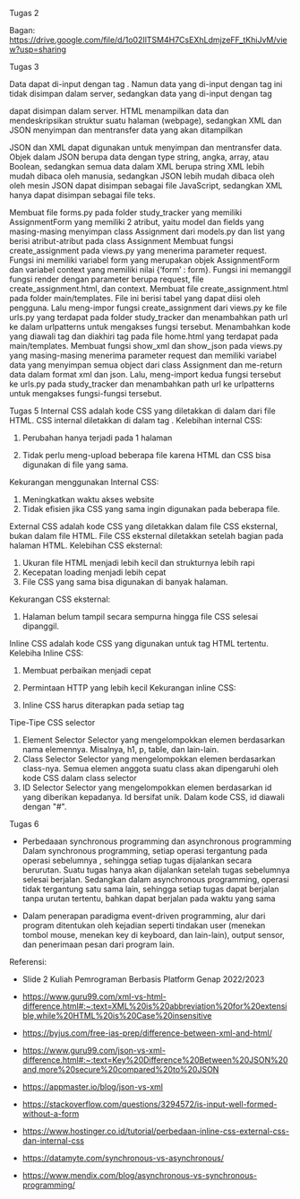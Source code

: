 

Tugas 2

Bagan: https://drive.google.com/file/d/1o02IlTSM4H7CsEXhLdmjzeFF_tKhiJvM/view?usp=sharing

Tugas 3 

Data dapat di-input dengan tag . Namun data yang di-input dengan tag ini tidak disimpan dalam server, sedangkan data yang di-input dengan tag

dapat disimpan dalam server.
HTML menampilkan data dan mendeskripsikan struktur suatu halaman (webpage), sedangkan XML dan JSON menyimpan dan mentransfer data yang akan ditampilkan

JSON dan XML dapat digunakan untuk menyimpan dan mentransfer data. Objek dalam JSON berupa data dengan type string, angka, array, atau Boolean, sedangkan semua data dalam XML berupa string XML lebih mudah dibaca oleh manusia, sedangkan JSON lebih mudah dibaca oleh oleh mesin JSON dapat disimpan sebagai file JavaScript, sedangkan XML hanya dapat disimpan sebagai file teks.

Membuat file forms.py pada folder study_tracker yang memiliki AssignmentForm yang memiliki 2 atribut, yaitu model dan fields yang masing-masing menyimpan class Assignment dari models.py dan list yang berisi atribut-atribut pada class Assignment
Membuat fungsi create_assignment pada views.py yang menerima parameter request. Fungsi ini memiliki variabel form yang merupakan objek AssignmentForm dan variabel context yang memiliki nilai {‘form’ : form}. Fungsi ini memanggil fungsi render dengan parameter berupa request, file create_assignment.html, dan context.
Membuat file create_assignment.html pada folder main/templates. File ini berisi tabel yang dapat diisi oleh pengguna. Lalu meng-impor fungsi create_assignment dari views.py ke file urls.py yang terdapat pada folder study_tracker dan menambahkan path url ke dalam urlpatterns untuk mengakses fungsi tersebut.
Menambahkan kode yang diawali tag dan diakhiri tag pada file home.html yang terdapat pada main/templates.
Membuat fungsi show_xml dan show_json pada views.py yang masing-masing menerima parameter request dan memiliki variabel data yang menyimpan semua object dari class Assignment dan me-return data dalam format xml dan json. Lalu, meng-import kedua fungsi tersebut ke urls.py pada study_tracker dan menambahkan path url ke urlpatterns untuk mengakses fungsi-fungsi tersebut.


Tugas 5
Internal CSS adalah kode CSS yang diletakkan di dalam <head> dari file HTML. CSS internal diletakkan di dalam tag <style></style>.
Kelebihan internal CSS:

1. Perubahan hanya terjadi pada 1 halaman

2. Tidak perlu meng-upload beberapa file karena HTML dan CSS bisa digunakan di file yang sama.

Kekurangan menggunakan Internal CSS:

1. Meningkatkan waktu akses website
2. Tidak efisien jika CSS yang sama ingin digunakan pada beberapa file.

External CSS adalah kode CSS yang diletakkan dalam file CSS eksternal, bukan dalam file HTML. File CSS eksternal diletakkan setelah bagian <head> pada halaman HTML.
Kelebihan CSS eksternal:

1. Ukuran file HTML menjadi lebih kecil dan strukturnya lebih rapi
2. Kecepatan loading menjadi lebih cepat
3. File CSS yang sama bisa digunakan di banyak halaman.

Kekurangan CSS eksternal:
1. Halaman belum tampil secara sempurna hingga file CSS selesai dipanggil.


Inline CSS adalah kode CSS yang digunakan untuk tag HTML tertentu.
Kelebiha  Inline CSS:
1. Membuat perbaikan menjadi cepat
2. Permintaan HTTP yang lebih kecil
Kekurangan inline CSS:

1. Inline CSS harus diterapkan pada setiap tag

Tipe-Tipe CSS selector
1. Element Selector
Selector yang mengelompokkan elemen berdasarkan nama elemennya. Misalnya, h1, p, table, dan lain-lain.
2. Class Selector
Selector yang mengelompokkan elemen berdasarkan class-nya. Semua elemen anggota suatu class akan dipengaruhi oleh kode CSS dalam class selector
3. ID Selector
Selector yang mengelompokkan elemen berdasarkan id yang diberikan kepadanya. Id bersifat unik. Dalam kode CSS, id diawali dengan "#".

Tugas 6
* Perbedaaan synchronous programming dan asynchronous programming 
Dalam synchronous programming, setiap operasi tergantung pada operasi sebelumnya , sehingga setiap tugas dijalankan secara berurutan. Suatu tugas hanya akan dijalankan setelah tugas sebelumnya selesai berjalan. Sedangkan dalam asynchronous programming, operasi tidak tergantung satu sama lain, sehingga setiap tugas dapat berjalan tanpa urutan tertentu, bahkan dapat berjalan pada waktu yang sama

* Dalam penerapan paradigma event-driven programming, alur dari program ditentukan oleh kejadian seperti tindakan user (menekan tombol mouse, menekan key di keyboard, dan lain-lain), output sensor, dan penerimaan pesan dari program lain.

Referensi:

* Slide 2 Kuliah Pemrograman Berbasis Platform Genap 2022/2023

* https://www.guru99.com/xml-vs-html-difference.html#:~:text=XML%20is%20abbreviation%20for%20extensible,while%20HTML%20is%20Case%20insensitive

* https://byjus.com/free-ias-prep/difference-between-xml-and-html/

* https://www.guru99.com/json-vs-xml-difference.html#:~:text=Key%20Difference%20Between%20JSON%20and,more%20secure%20compared%20to%20JSON

* https://appmaster.io/blog/json-vs-xml

* https://stackoverflow.com/questions/3294572/is-input-well-formed-without-a-form

* https://www.hostinger.co.id/tutorial/perbedaan-inline-css-external-css-dan-internal-css

* https://datamyte.com/synchronous-vs-asynchronous/

* https://www.mendix.com/blog/asynchronous-vs-synchronous-programming/


